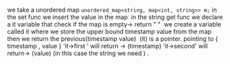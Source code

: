 we take a unordered map
`unordered_map<string, map<int, string>> m;`
in the set func we insert the value in the map
​
in the string get func we declare a it variable that
check if the map is empty-> return " "
​
we create a variable called it where we store the upper bound timestamp value from the map
​
then we return the previous(timestamp value)
​
(it) is a pointer. pointing to { timestamp , value }
'it->first ' will return -> (timestamp)
'it->second' will return-> (value) (in this case the string we need ) .
​
​

